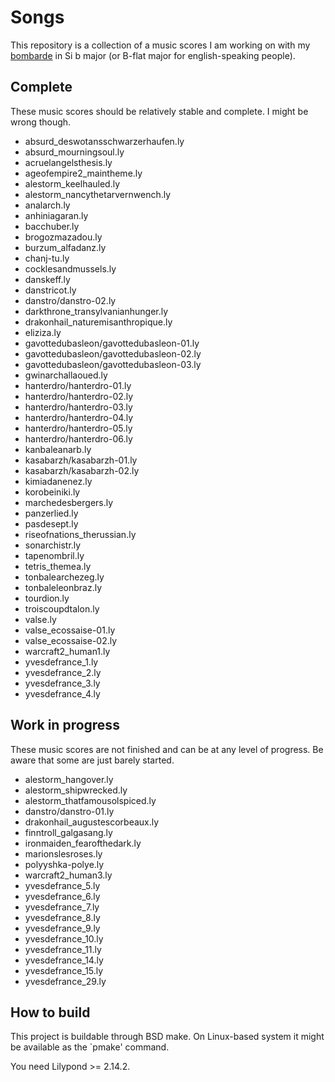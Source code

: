 Songs
=====

This repository is a collection of a music scores I am working on with
my [bombarde][1] in Si b major (or B-flat major for english-speaking
people).

Complete
--------

These music scores should be relatively stable and complete. I might
be wrong though.

* absurd_deswotansschwarzerhaufen.ly
* absurd_mourningsoul.ly
* acruelangelsthesis.ly
* ageofempire2_maintheme.ly
* alestorm_keelhauled.ly
* alestorm_nancythetarvernwench.ly
* analarch.ly
* anhiniagaran.ly
* bacchuber.ly
* brogozmazadou.ly
* burzum_alfadanz.ly
* chanj-tu.ly
* cocklesandmussels.ly
* danskeff.ly
* danstricot.ly
* danstro/danstro-02.ly
* darkthrone_transylvanianhunger.ly
* drakonhail_naturemisanthropique.ly
* eliziza.ly
* gavottedubasleon/gavottedubasleon-01.ly
* gavottedubasleon/gavottedubasleon-02.ly
* gavottedubasleon/gavottedubasleon-03.ly
* gwinarchallaoued.ly
* hanterdro/hanterdro-01.ly
* hanterdro/hanterdro-02.ly
* hanterdro/hanterdro-03.ly
* hanterdro/hanterdro-04.ly
* hanterdro/hanterdro-05.ly
* hanterdro/hanterdro-06.ly
* kanbaleanarb.ly
* kasabarzh/kasabarzh-01.ly
* kasabarzh/kasabarzh-02.ly
* kimiadanenez.ly
* korobeiniki.ly
* marchedesbergers.ly
* panzerlied.ly
* pasdesept.ly
* riseofnations_therussian.ly
* sonarchistr.ly
* tapenombril.ly
* tetris_themea.ly
* tonbalearchezeg.ly
* tonbaleleonbraz.ly
* tourdion.ly
* troiscoupdtalon.ly
* valse.ly
* valse_ecossaise-01.ly
* valse_ecossaise-02.ly
* warcraft2_human1.ly
* yvesdefrance_1.ly
* yvesdefrance_2.ly
* yvesdefrance_3.ly
* yvesdefrance_4.ly

Work in progress
----------------

These music scores are not finished and can be at any level of progress.
Be aware that some are just barely started.

* alestorm_hangover.ly
* alestorm_shipwrecked.ly
* alestorm_thatfamousolspiced.ly
* danstro/danstro-01.ly
* drakonhail_augustescorbeaux.ly
* finntroll_galgasang.ly
* ironmaiden_fearofthedark.ly
* marionslesroses.ly
* polyyshka-polye.ly
* warcraft2_human3.ly
* yvesdefrance_5.ly
* yvesdefrance_6.ly
* yvesdefrance_7.ly
* yvesdefrance_8.ly
* yvesdefrance_9.ly
* yvesdefrance_10.ly
* yvesdefrance_11.ly
* yvesdefrance_14.ly
* yvesdefrance_15.ly
* yvesdefrance_29.ly

How to build
------------

This project is buildable through BSD make. On Linux-based system it
might be available as the `pmake' command.

You need Lilypond >= 2.14.2.

[1]: https://en.wikipedia.org/wiki/Bombard_%28music%29
